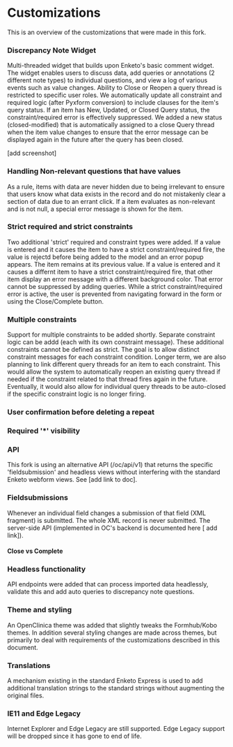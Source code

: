 # Customizations

This is an overview of the customizations that were made in this fork.

### Discrepancy Note Widget
Multi-threaded widget that builds upon Enketo's basic comment widget. The widget enables users to discuss data, add queries or annotations (2 different note types) to individual questions, and view a log of various events such as value changes. Ability to Close or Reopen a query thread is restricted to specific user roles.
We automatically update all constraint and required logic (after Pyxform conversion) to include clauses for the item's query status. If an item has New, Updated, or Closed Query status, the constraint/required error is effectively suppressed. We added a new status (closed-modified) that is automatically assigned to a close Query thread when the item value changes to ensure that the error message can be displayed again in the future after the query has been closed.

[add screenshot]

### Handling Non-relevant questions that have values
As a rule, items with data are never hidden due to being irrelevant to ensure that users know what data exists in the record and do not mistakenly clear a section of data due to an errant click. If a item evaluates as non-relevant and is not null, a special error message is shown for the item.

### Strict required and strict constraints
Two additional 'strict' required and constraint types were added.
If a value is entered and it causes the item to have a strict constraint/required fire, the value is rejectd before being added to the model and an error popup appears. The item remains at its previous value. If a value is entered and it causes a differnt item to have a strict constraint/required fire, that other item display an error message with a different background color. That error cannot be suppressed by adding queries. While a strict constraint/required error is active, the user is prevented from navigating forward in the form or using the Close/Complete button.

### Multiple constraints
Support for multiple constraints to be added shortly.
Separate constraint logic can be addd (each with its own constraint message). These additional constraints cannot be defined as strict. The goal is to allow distinct constraint messages for each constraint condition.
Longer term, we are also planning to link different query threads for an item to each constraint. This would allow the system to automatically reopen an existing query thread if needed if the constraint related to that thread fires again in the future. Eventually, it would also allow for individual query threads to be auto-closed if the specific constraint logic is no longer firing.

### User confirmation before deleting a repeat

### Required '*' visibility 

### API

This fork is using an alternative API (/oc/api/v1) that returns the specific 'fieldsubmission' and headless views without interfering with the standard Enketo webform views. See [add link to doc].

### Fieldsubmissions

Whenever an individual field changes a submission of that field (XML fragment) is submitted. The whole XML record is never submitted. The server-side API (implemented in OC's backend is documented here [ add link]).


#### Close vs Complete


### Headless functionality

API endpoints were added that can process imported data headlessly, validate this and add auto queries to discrepancy note questions.

### Theme and styling

An OpenClinica theme was added that slightly tweaks the Formhub/Kobo themes. In addition several styling changes are made across themes, but primarily to deal with requirements of the customizations described in this document.

### Translations

A mechanism existing in the standard Enketo Express is used to add additional translation strings to the standard strings without augmenting the original files.

### IE11 and Edge Legacy

Internet Explorer and Edge Legacy are still supported.
Edge Legacy support will be dropped since it has gone to end of life.
